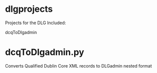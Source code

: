 # dlgprojects

Projects for the DLG
Included:

  dcqToDlgadmin



# dcqToDlgadmin.py
Converts Qualified Dublin Core XML records to DLGadmin nested format
